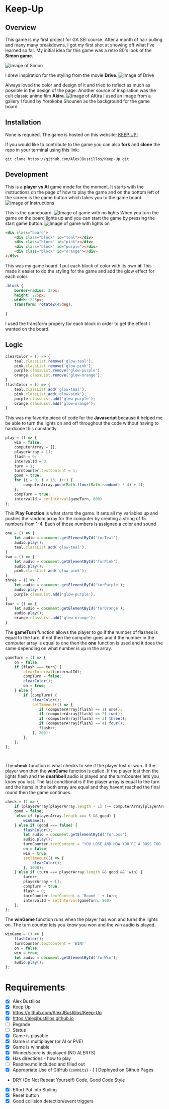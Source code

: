 # Keep-Up

## Overview

This game is my first project for GA SEI course. After a month of hair pulling and many many breakdowns, I got my first shot at showing off what I've learned so far. My initial idea for this game was a retro 80's look of the **Simon game**. 

![Image of Simon](simonimg.jpeg)

I drew inspiration for the styling from the movie **Drive**. 
![Image of Drive](newdriveimg.jpeg)

Always loved the color and design of it and tried to reflect as much as possible in the design of the page. Another source of inspiration was the cult classic anime film **Akira**.
![Image of AKira](akiraimg.jpeg)
 I used an image from a gallery I found by Yorokobe Shounen as the background for the game board.

## Installation

None is required. The game is hosted on this website:
[KEEP UP!](alexjbustillos.github.io)

If you would like to contribute to the game you can also **fork** and **clone** the repo in your terminal using this link:
```
git clone https://github.com/AlexJBustillos/Keep-Up.git
```

## Development

This is a **player vs AI** game mode for the moment. It starts with the instructions on the page of how to play the game and on the bottom left of the screen is the game button which takes you to the game board.
![Image of Instructions](KEEPUPinst.png)

This is the gameboard.
![Image of game with no lights](KeepUpnolight.png)
When you turn the game on the board lights up and you can start the game by pressing the start game button.
![Image of game with lights on](keepupwithlight.png)

```HTML
<div class="board">
    <div class="block" id="teal"></div>
    <div class="block" id="pink"></div>
    <div class="block" id="purple"></div>
    <div class="block" id="orange"></div>
</div>
```
This was my game board. I put each block of color with its own **id**
This made it easier to do the styling for the game and add the glow effect for each color.

```CSS
.block {
    border-radius: 32px;
    height: 225px;
    width: 225px;
    transform: rotateZ(45deg);
    
}
```
I used the transform propery for each block in order to get the effect I wanted on the board.

## Logic

```Javascript
clearColor = () => {
    teal.classList.remove('glow-teal');
    pink.classList.remove('glow-pink');
    purple.classList.remove('glow-purple');
    orange.classList.remove('glow-orange');
}
flashColor = () => {
    teal.classList.add('glow-teal');
    pink.classList.add('glow-pink');
    purple.classList.add('glow-purple');
    orange.classList.add('glow-orange');
}
```
This was my favorite piece of code for the **Javascript** because it helped me be able to turn the lights on and off throughout the code without having to hardcode this constantly.

```Javascript
play = () => {
    win = false;
    computerArray = [];
    playerArray = [];
    flash = 0;
    intervalId = 0;
    turn = 1;
    turnCounter.textContent = 1;
    good = true;
    for (i = 0; i < 15; i++) {
        computerArray.push(Math.floor(Math.random() * 4) + 1);
    };
    compTurn = true;
    intervalId = setInterval(gameTurn, 800)
};

```
This **Play Function** is what starts the game. It sets all my variables up and pushes the random array for the computer by creating a string of 15 numbers from 1-4. Each of those numbers is assigned a color and sound 
```Javascript
one = () => {
    let audio = document.getElementById('forTeal');
    audio.play();
    teal.classList.add('glow-teal');
}
two = () => {
    let audio = document.getElementById('forPink');
    audio.play();
    pink.classList.add('glow-pink');
}
three = () => {
    let audio = document.getElementById('forPurple');
    audio.play();
    purple.classList.add('glow-purple');
}
four = () => {
    let audio = document.getElementById('forOrange');
    audio.play();
    orange.classList.add('glow-orange');
}

```
The **gameTurn** function allows the player to go if the number of flashes is equal to the turn, if not then the computer goes and if the number in the computer array is equal to one then the **one** function is used and it does the same depending on what number is up in the array.
```Javascript
gameTurn = () => {
    on = false;
    if (flash === turn) {
        clearInterval(intervalId);
        compTurn = false;
        clearColor();
        on = true;
    } else {
        if (compTurn) {
            clearColor();
            setTimeout(() => {
               if (computerArray[flash] == 1) one(); 
               if (computerArray[flash] == 2) two(); 
               if (computerArray[flash] == 3) three(); 
               if (computerArray[flash] == 4) four();
               flash++; 
            }, 200);
        };
    };
};

    
```
The **check** function is what checks to see if the player lost or won. If the player won then the **winGame** function is called. If the player lost then the lights flash and the **deathbell** audio is played and the turnCounter lets you know you lost. The last conditional is if the player array is equal to the turn and the items in the both array are equal and they havent reached the final round then the game continues.
```Javascript
check = () => {
    if (playerArray[playerArray.length - 1] !== computerArray[playerArray.length - 1]) 
    good = false;
     else if (playerArray.length === 5 && good) {
        winGame();
    } else if (good === false) {
        flashColor();
        let audio = document.getElementById('forLoss');
        audio.play();
        turnCounter.textContent = "YOU LOSE AND NOW YOU'RE A BOSS TOO...OF THIS PILE OF RUBBLE";
        on = false;
        win = true;
        setTimeout(() => {
            clearColor();
        }, 1000);
    } else if (turn === playerArray.length && good && !win) {
        turn++;
        playerArray = [];
        compTurn = true;
        flash = 0;
        turnCounter.textContent = 'Round ' + turn;
        intervalId = setInterval(gameTurn, 800)
    };
};
```
The **winGame** function runs when the player has won and turns the lights on. The turn counter lets you know you won and the win audio is played.
```Javascript
winGame = () => {
    flashColor();
    turnCounter.textContent = 'WIN!'
    on = false;
    win = true;
    let audio = document.getElementById('forWin');
    audio.play();
};
```









# Requirements
- [x] Alex Bustillos	
- [x] Keep Up
- [x] https://github.com/AlexJBustillos/Keep-Up
- [x] https://alexjbustillos.github.io	
- [ ] Regrade	
- [ ] Status	
- [x] Game is playable	
- [x] Game is multiplayer 
(or AI or PVE)
- [x] Game is winnable	
- [x] Winner/score is displayed (NO ALERTS)	
- [x] Has directions - how to play	
- [ ] Readme.md included and filled out	
- [x] Appropriate Use of GitHub (`commits`) 	- [ ] Deployed on Github Pages	
- DRY (Do Not Repeat Yourself) Code, Good Code Style	
- [x] Effort Put into Styling	
- [x] Reset button	
- [x] Good collision detection/event triggers